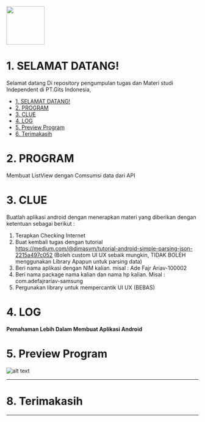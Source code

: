 <img height="100em" src="https://github-readme-stats.vercel.app/api?username=aziez&show_icons=true&hide_border=true&&count_private=true&include_all_commits=true" />

 # 1. SELAMAT DATANG!
Selamat datang Di repository pengumpulan tugas dan Materi studi Independent di PT.Gits Indonesia,

- [1. SELAMAT DATANG!](#1-selamat-datang)
- [2. PROGRAM](#2-program)
- [3. CLUE](#3-clue)
- [4. LOG](#4-log)
- [5. Preview Program](#5-preview-program)
- [6. Terimakasih](#8-terimakasih)

# 2. PROGRAM
Membuat ListView dengan Comsumsi data dari API



# 3. CLUE
Buatlah aplikasi android dengan menerapkan materi yang diberikan dengan ketentuan sebagai berikut : 

1. Terapkan Checking Internet
2. Buat kembali tugas dengan tutorial https://medium.com/@dimasvm/tutorial-android-simple-parsing-json-2215a497c052 (Boleh custom UI UX sebaik mungkin, TIDAK BOLEH menggunakan Library Apapun untuk parsing data)
3. Beri nama aplikasi dengan NIM kalian. misal : Ade Fajr Ariav-100002
4. Beri nama package nama kalian dan nama hp kalian. Misal : com.adefajrariav-samsung
5. Pergunakan library untuk mempercantik UI UX (BEBAS)



# 4. LOG
**Pemahaman Lebih Dalam Membuat Aplikasi Android**

# 5. Preview Program
![alt text](https://github.com/aziez/SI-GITS_Indonesia/tree/main/Tugas_10-JSON/Hasil_build2.gif)





***

# 8. Terimakasih

***
